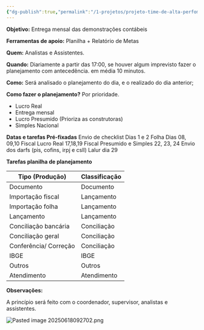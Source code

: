 ```yaml
---
{"dg-publish":true,"permalink":"/1-projetos/projeto-time-de-alta-perfomance/","dgPassFrontmatter":true,"created":"2025-09-03T09:12:28.018-03:00","updated":"2025-09-03T12:58:53.100-03:00"}
---
```


**Objetivo:** Entrega mensal das demonstrações contábeis

**Ferramentas de apoio:** Planilha + Relatório de Metas

**Quem:** Analistas e Assistentes.

**Quando:** Diariamente a partir das 17:00, se houver algum imprevisto fazer o planejamento com antecedência. em média 10 minutos.

**Como:** Será analisado o planejamento do dia, e o realizado do dia anterior;


**Como fazer o planejamento?** Por prioridade.

 - Lucro Real
 - Entrega mensal 
 - Lucro Presumido (Prioriza as construtoras)
 - Simples Nacional

**Datas e tarefas Pré-fixadas**
	Envio de checklist Dias 1 e 2
	Folha Dias 08, 09,10
	Fiscal Lucro Real 17,18,19
	Fiscal Presumido e Simples 22, 23, 24
	Envio dos darfs (pis, cofins, irpj e csll)
	Lalur dia 29



**Tarefas planilha de planejamento**

| Tipo (Produção)       | Classificação |
|-----------------------|---------------|
| Documento             | Documento     |
| Importação fiscal     | Lançamento    |
| Importação folha      | Lançamento    |
| Lançamento            | Lançamento    |
| Conciliação bancária  | Conciliação   |
| Conciliação geral     | Conciliação   |
| Conferência/ Correção | Conciliação   |
| IBGE                  | IBGE          |
| Outros                | Outros        |
| Atendimento           | Atendimento   |


**Observações:**

A princípio será feito com o coordenador, supervisor, analistas e assistentes.


![Pasted image 20250618092702.png](/img/user/4.%20ARQUIVOS/Pasted%20image%2020250618092702.png)